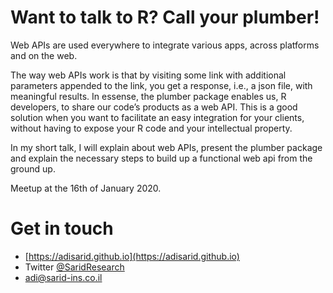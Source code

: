 # Want to talk to R? Call your plumber!

Web APIs are used everywhere to integrate various apps, across platforms and on the web.

The way web APIs work is that by visiting some link with additional parameters appended to the link, you get a response, i.e., a json file, with meaningful results.
In essense, the plumber package enables us, R developers, to share our code’s products as a web API. This is a good solution when you want to facilitate an easy integration for your clients, without having to expose your R code and your intellectual property.

In my short talk, I will explain about web APIs, present the plumber package and explain the necessary steps to build up a functional web api from the ground up.

Meetup at the 16th of January 2020.

# Get in touch

   * [https://adisarid.github.io](https://adisarid.github.io)
   * Twitter [@SaridResearch](https://twitter.com/SaridResearch)
   * adi@sarid-ins.co.il
